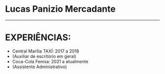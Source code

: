 # Lucas Panizio Mercadante


---


# EXPERIÊNCIAS:

- Central Marília TAXÍ: 2017 a 2018
- (Auxiliar de escritório em geral)
- Coca-Cola Femsa: 2021 a atualmente
- (Assistente Administrativo)